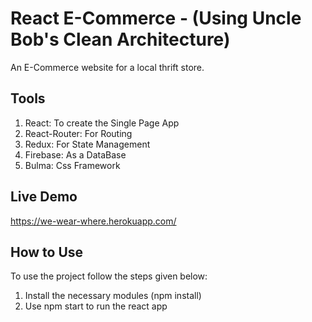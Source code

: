 # React E-Commerce - (Using Uncle Bob's Clean Architecture)

An E-Commerce website for a local thrift store.

## Tools
  1. React: To create the Single Page App
  2. React-Router: For Routing
  3. Redux: For State Management
  4. Firebase: As a DataBase
  5. Bulma: Css Framework
  
## Live Demo 
https://we-wear-where.herokuapp.com/

## How to Use
To use the project follow the steps given below:
  1. Install the necessary modules (npm install)
  2. Use npm start to run the react app
